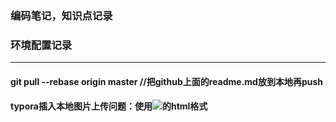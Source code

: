 ### 编码笔记，知识点记录
### 环境配置记录
--- 
#### git pull --rebase origin master //把github上面的readme.md放到本地再push
#### typora插入本地图片上传问题：使用<img src="路径"/>的html格式
